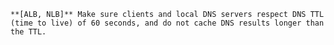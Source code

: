     **[ALB, NLB]** Make sure clients and local DNS servers respect DNS TTL (time to live) of 60 seconds, and do not cache DNS results longer than the TTL.